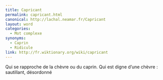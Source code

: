```yaml
---
title: Capricant
permalink: capricant.html
canonical: http://lachal.neamar.fr/Capricant
layout: word
categories:
  - Mot complexe
synonyms:
  - Caprin
  - Ridicule
link: http://fr.wiktionary.org/wiki/capricant
---
```


Qui se rapproche de la chèvre ou du caprin. Qui est digne d’une chèvre : sautillant, désordonné

